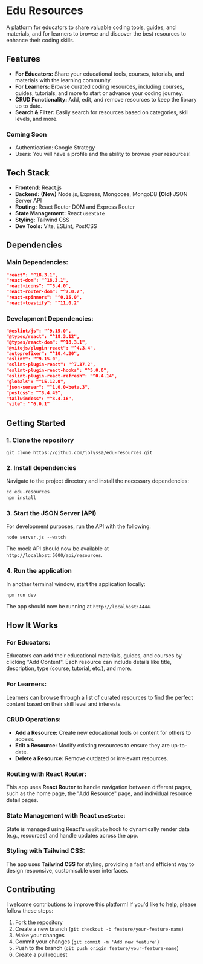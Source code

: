 # **Edu Resources**

A platform for educators to share valuable coding tools, guides, and materials, and for learners to browse and discover the best resources to enhance their coding skills.

## **Features**

* **For Educators:** Share your educational tools, courses, tutorials, and materials with the learning community.
* **For Learners:** Browse curated coding resources, including courses, guides, tutorials, and more to start or advance your coding journey.
* **CRUD Functionality:** Add, edit, and remove resources to keep the library up to date.
* **Search & Filter:** Easily search for resources based on categories, skill levels, and more.

### Coming Soon

* Authentication: Google Strategy
* Users: You will have a profile and the ability to browse your resources!

## **Tech Stack**

* **Frontend:** React.js
* **Backend:** **(New)** Node.js, Express, Mongoose, MongoDB **(Old)** JSON Server API
* **Routing:** React Router DOM and Express Router
* **State Management:** React `useState`
* **Styling:** Tailwind CSS
* **Dev Tools:** Vite, ESLint, PostCSS

## **Dependencies**

### **Main Dependencies:**

```json
"react": "^18.3.1",
"react-dom": "^18.3.1",
"react-icons": "^5.4.0",
"react-router-dom": "^7.0.2",
"react-spinners": "^0.15.0",
"react-toastify": "^11.0.2"
```

### **Development Dependencies:**

```json
"@eslint/js": "^9.15.0",
"@types/react": "^18.3.12",
"@types/react-dom": "^18.3.1",
"@vitejs/plugin-react": "^4.3.4",
"autoprefixer": "^10.4.20",
"eslint": "^9.15.0",
"eslint-plugin-react": "^7.37.2",
"eslint-plugin-react-hooks": "^5.0.0",
"eslint-plugin-react-refresh": "^0.4.14",
"globals": "^15.12.0",
"json-server": "^1.0.0-beta.3",
"postcss": "^8.4.49",
"tailwindcss": "^3.4.16",
"vite": "^6.0.1"
```

## **Getting Started**

### 1. Clone the repository

`git clone https://github.com/jolyssa/edu-resources.git`

### 2. Install dependencies

Navigate to the project directory and install the necessary dependencies:

```js
cd edu-resources
npm install
```

### 3. Start the JSON Server (API)

For development purposes, run the API with the following:

`node server.js --watch`

The mock API should now be available at `http://localhost:5000/api/resources`.

### 4. Run the application

In another terminal window, start the application locally:

`npm run dev`

The app should now be running at `http://localhost:4444`.

## **How It Works**

### **For Educators:**

Educators can add their educational materials, guides, and courses by clicking "Add Content". Each resource can include details like title, description, type (course, tutorial, etc.), and more.

### **For Learners:**

Learners can browse through a list of curated resources to find the perfect content based on their skill level and interests.

### **CRUD Operations:**

* **Add a Resource:** Create new educational tools or content for others to access.
* **Edit a Resource:** Modify existing resources to ensure they are up-to-date.
* **Delete a Resource:** Remove outdated or irrelevant resources.

### **Routing with React Router:**

This app uses **React Router** to handle navigation between different pages, such as the home page, the "Add Resource" page, and individual resource detail pages.

### **State Management with React `useState`:**

State is managed using React's `useState` hook to dynamically render data (e.g., resources) and handle updates across the app.

### **Styling with Tailwind CSS:**

The app uses **Tailwind CSS** for styling, providing a fast and efficient way to design responsive, customisable user interfaces.

## **Contributing**

I welcome contributions to improve this platform! If you'd like to help, please follow these steps:

1. Fork the repository
2. Create a new branch (`git checkout -b feature/your-feature-name`)
3. Make your changes
4. Commit your changes (`git commit -m 'Add new feature'`)
5. Push to the branch (`git push origin feature/your-feature-name`)
6. Create a pull request
